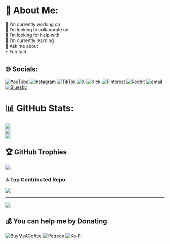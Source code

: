 # 💫 About Me:
🔭 I’m currently working on<br>👯 I’m looking to collaborate on<br>🤝 I’m looking for help with<br>🌱 I’m currently learning<br>💬 Ask me about<br>⚡ Fun fact


## 🌐 Socials:
[![YouTube](https://img.shields.io/badge/-6a0dad?logo=youtube&logoColor=white&style=for-the-badge)](https://youtube.com/@s4crying)
[![Instagram](https://img.shields.io/badge/-6a0dad?logo=instagram&logoColor=white&style=for-the-badge)](https://instagram.com/@s4cryingresmi)
[![TikTok](https://img.shields.io/badge/-6a0dad?logo=tiktok&logoColor=white&style=for-the-badge)](https://tiktok.com/@s4crying)
[![X](https://img.shields.io/badge/-6a0dad?logo=x&logoColor=white&style=for-the-badge)](https://x.com/@s4crying)
[![Kick](https://img.shields.io/badge/-6a0dad?logo=kick&logoColor=white&style=for-the-badge)](https://kick.com/s4crying)
[![Pinterest](https://img.shields.io/badge/-6a0dad?logo=Pinterest&logoColor=white&style=for-the-badge)](https://pinterest.com/s4crying)
[![Reddit](https://img.shields.io/badge/-6a0dad?logo=reddit&logoColor=white&style=for-the-badge)](https://reddit.com/user/s4crying)
[![email](https://img.shields.io/badge/Email-6a0dad?logo=gmail&logoColor=white&style=for-the-badge)](mailto:mail@s4cry.ing) 
[![Bluesky](https://img.shields.io/badge/-6a0dad?logo=bluesky&logoColor=white&style=for-the-badge)](https://bsky.app/profile/s4cry.ing)
# 📊 GitHub Stats:
![](https://github-readme-stats.vercel.app/api?username=S4Crying&theme=aura&hide_border=true&include_all_commits=true&count_private=false)<br/>
![](https://nirzak-streak-stats.vercel.app/?user=S4Crying&theme=aura&hide_border=true)<br/>
![](https://github-readme-stats.vercel.app/api/top-langs/?username=S4Crying&theme=aura&hide_border=true&include_all_commits=true&count_private=false&layout=compact)

## 🏆 GitHub Trophies
![](https://github-profile-trophy.vercel.app/?username=S4Crying&theme=aura&no-frame=true&no-bg=true&margin-w=4)

### 🔝 Top Contributed Repo
![](https://github-contributor-stats.vercel.app/api?username=S4Crying&limit=5&theme=aura&combine_all_yearly_contributions=true)

---
[![](https://visitcount.itsvg.in/api?id=S4Crying&icon=0&color=11)](https://visitcount.itsvg.in)

  ## 💰 You can help me by Donating
  [![BuyMeACoffee](https://img.shields.io/badge/Buy%20Me%20a%20Coffee-ffdd00?style=for-the-badge&logo=buy-me-a-coffee&logoColor=black)](https://buymeacoffee.com/s4crying) [![Patreon](https://img.shields.io/badge/Patreon-F96854?style=for-the-badge&logo=patreon&logoColor=white)](https://patreon.com/s4crying) [![Ko-Fi](https://img.shields.io/badge/Ko--fi-F16061?style=for-the-badge&logo=ko-fi&logoColor=white)](https://ko-fi.com/s4crying) 

  
<!-- Proudly created with GPRM ( https://gprm.itsvg.in ) -->
